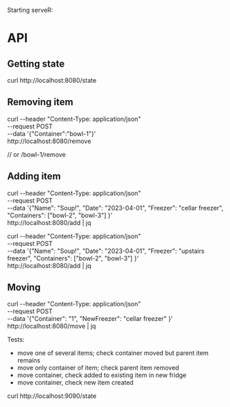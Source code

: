 
Starting serveR:  


# API

## Getting state

curl http://localhost:8080/state


## Removing item

curl --header "Content-Type: application/json" \
  --request POST \
  --data '{"Container":"bowl-1"}' \
  http://localhost:8080/remove


  // or /bowl-1/remove


## Adding item

curl --header "Content-Type: application/json" \
  --request POST \
  --data '{"Name": "Soup!", "Date": "2023-04-01", "Freezer": "cellar freezer",  "Containers": ["bowl-2", "bowl-3"] }' \
  http://localhost:8080/add | jq


curl --header "Content-Type: application/json" \
  --request POST \
  --data '{"Name": "Soup!", "Date": "2023-04-01", "Freezer": "upstairs freezer",  "Containers": ["bowl-2", "bowl-3"] }' \
  http://localhost:8080/add | jq


## Moving

curl --header "Content-Type: application/json" \
  --request POST \
  --data '{"Container": "1", "NewFreezer": "cellar freezer" }' \
  http://localhost:8080/move | jq

Tests:

- move one of several items; check container moved but parent item remains
- move only container of item; check parent item removed
- move container, check added to existing item in new fridge
- move container, check new item created


curl http://localhost:9090/state
